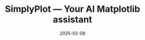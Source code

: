 ---
title: "SimplyPlot — Your AI Matplotlib assistant"
date: 2025-02-08
summary: "Having to spend hours troubleshooting your plots? Simply describe what you need, get the Matplotlib code instantly, and refine it in real-time with your AI assistant."
externalUrl: "https://simplyplot.streamlit.app"
showReadingTime: false
_build:
  render: "false"
  list: "local"
---